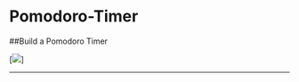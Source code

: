 # Pomodoro-Timer
##Build a Pomodoro Timer

[<img src="http://2.1m.yt/yFw2GwI.png">]

---------------------------------------
